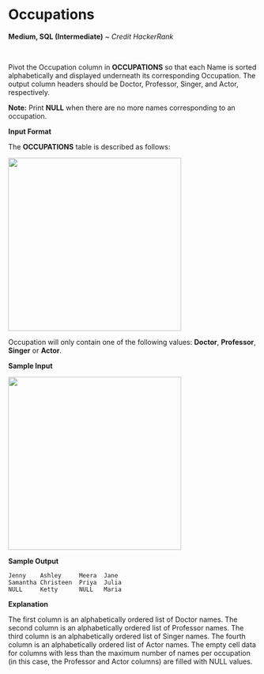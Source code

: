 # Occupations
**Medium, SQL (Intermediate)** ~ _Credit HackerRank_

<br>

Pivot the Occupation column in **OCCUPATIONS** so that each Name is sorted alphabetically and displayed underneath its corresponding Occupation. The output column headers should be Doctor, Professor, Singer, and Actor, respectively.

**Note:** Print **NULL** when there are no more names corresponding to an occupation.

**Input Format**

The **OCCUPATIONS** table is described as follows:

<img src="https://s3.amazonaws.com/hr-challenge-images/12889/1443816414-2a465532e7-1.png" style="width: 350px"/>

Occupation will only contain one of the following values: **Doctor**, **Professor**, **Singer** or **Actor**.

**Sample Input**

<img src="https://s3.amazonaws.com/hr-challenge-images/12890/1443817648-1b2b8add45-2.png" style="width: 350px"/>

**Sample Output**

```
Jenny    Ashley     Meera  Jane
Samantha Christeen  Priya  Julia
NULL     Ketty      NULL   Maria
```

**Explanation**

The first column is an alphabetically ordered list of Doctor names.
The second column is an alphabetically ordered list of Professor names.
The third column is an alphabetically ordered list of Singer names.
The fourth column is an alphabetically ordered list of Actor names.
The empty cell data for columns with less than the maximum number of names per occupation (in this case, the Professor and Actor columns) are filled with NULL values.

